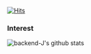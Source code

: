 
[![Hits](https://hits.seeyoufarm.com/api/count/incr/badge.svg?url=https://github.com/backend-j/hit-counter&count_bg=%2333A2FF&title_bg=%23ED7AFF&icon=angellist.svg&icon_color=%23FFFFFF&title=hits&edge_flat=false)](https://hits.seeyoufarm.com)

### Interest


![backend-J's github stats](https://github-readme-stats.vercel.app/api?username=backend-j&show_icons=true&theme=radical)
